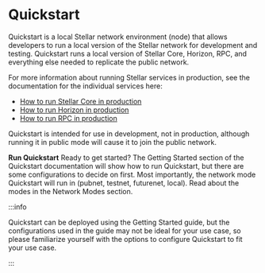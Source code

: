 # Quickstart

Quickstart is a local Stellar network environment (node) that allows developers to run a local version of the Stellar network for development and testing. Quickstart runs a local version of Stellar Core, Horizon, RPC, and everything else needed to replicate the public network.

For more information about running Stellar services in production, see the documentation for the individual services here: 

* [How to run Stellar Core in production](../../../validators)
* [How to run Horizon in production](../../../data/horizon/admin-guide/overview)
* [How to run RPC in production](../../../data/rpc/admin-guide)

Quickstart is intended for use in development, not in production, although running it in public mode will cause it to join the public network.

**Run Quickstart**
Ready to get started? The Getting Started section of the Quickstart documentation will show how to run Quickstart, but there are some configurations to decide on first. Most importantly, the network mode Quickstart will run in (pubnet, testnet, futurenet, local). Read about the modes in the Network Modes section.

:::info

Quickstart can be deployed using the Getting Started guide, but the configurations used in the guide may not be ideal for your use case, so please familiarize yourself with the options to configure Quickstart to fit your use case.

:::
